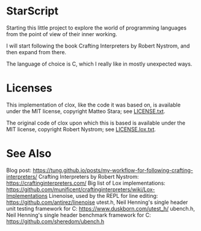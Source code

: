 # StarScript

Starting this little project to explore the world of programming languages from the point of view of their inner working.

I will start following the book Crafting Interpreters by Robert Nystrom, and then expand from there.

The language of choice is C, which I really like in mostly unexpected ways.

# Licenses

This implementation of clox, like the code it was based on, is available under the MIT license, copyright Matteo Stara; see [LICENSE.txt](https://github.com/Memnoc/StarScript/blob/main/LICENSE).

The original code of clox upon which this is based is available under the MIT license, copyright Robert Nystrom; see [LICENSE.lox.txt](https://github.com/Memnoc/StarScript/blob/main/LICENSE.clox.txt).

# See Also

Blog post: https://tung.github.io/posts/my-workflow-for-following-crafting-interpreters/
Crafting Interpreters by Robert Nystrom: https://craftinginterpreters.com/
Big list of Lox implementations: https://github.com/munificent/craftinginterpreters/wiki/Lox-Implementations
Linenoise, used by the REPL for line editing: https://github.com/antirez/linenoise
utest.h, Neil Henning's single header unit testing framework for C: https://www.duskborn.com/utest_h/
ubench.h, Neil Henning's single header benchmark framework for C: https://github.com/sheredom/ubench.h
